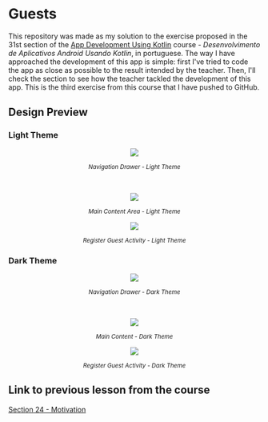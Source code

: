 # Guests

This repository was made as my solution to the exercise proposed in the 31st section of
the [App Development Using Kotlin](https://www.udemy.com/course/curso-desenvolvedor-kotlin/)
course - *Desenvolvimento de Aplicativos Android Usando Kotlin*, in portuguese. The way I have
approached the development of this app is simple: first I've tried to code the app as close as
possible to the result intended by the teacher. Then, I'll check the section to see how the teacher
tackled the development of this app. This is the third exercise from this course that I have pushed
to GitHub.

## Design Preview

### Light Theme

<p align="center">
  <img src="design-preview/navigation-drawer-light-theme.png">
</p>
<p align="center">
	<small><em>Navigation Drawer - Light Theme</em></small>
</p>
<br/>
<p align="center">
  <img src="design-preview/main-content-light-theme.png">
</p>
<p align="center">
	<small><em>Main Content Area - Light Theme</em></small>
</p>
<p align="center">
  <img src="design-preview/register-guest-activity-light-theme.png">
</p>
<p align="center">
	<small><em>Register Guest Activity - Light Theme</em></small>
</p>

### Dark Theme

<p align="center">
  <img src="design-preview/navigation-drawer-dark-theme.png">
</p>
<p align="center">
	<small><em>Navigation Drawer - Dark Theme</em></small>
</p>
<br/>
<p align="center">
  <img src="design-preview/main-content-dark-theme.png">
</p>
<p align="center">
	<small><em>Main Content - Dark Theme</em></small>
</p>
<p align="center">
  <img src="design-preview/register-guest-activity-dark-theme.png">
</p>
<p align="center">
	<small><em>Register Guest Activity - Dark Theme</em></small>
</p>

## Link to previous lesson from the course

[Section 24 - Motivation](https://github.com/helderzack/section-24th_motivation)